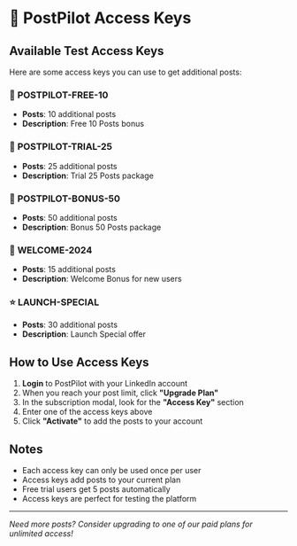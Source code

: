 # 🔑 PostPilot Access Keys

## Available Test Access Keys

Here are some access keys you can use to get additional posts:

### 🎯 **POSTPILOT-FREE-10**
- **Posts**: 10 additional posts
- **Description**: Free 10 Posts bonus

### 🚀 **POSTPILOT-TRIAL-25** 
- **Posts**: 25 additional posts
- **Description**: Trial 25 Posts package

### 💎 **POSTPILOT-BONUS-50**
- **Posts**: 50 additional posts  
- **Description**: Bonus 50 Posts package

### 🎉 **WELCOME-2024**
- **Posts**: 15 additional posts
- **Description**: Welcome Bonus for new users

### ⭐ **LAUNCH-SPECIAL**
- **Posts**: 30 additional posts
- **Description**: Launch Special offer

## How to Use Access Keys

1. **Login** to PostPilot with your LinkedIn account
2. When you reach your post limit, click **"Upgrade Plan"**
3. In the subscription modal, look for the **"Access Key"** section
4. Enter one of the access keys above
5. Click **"Activate"** to add the posts to your account

## Notes

- Each access key can only be used once per user
- Access keys add posts to your current plan
- Free trial users get 5 posts automatically
- Access keys are perfect for testing the platform

---

*Need more posts? Consider upgrading to one of our paid plans for unlimited access!* 